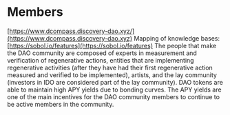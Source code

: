 # Members

[https://www.dcompass.discovery-dao.xyz/](https://www.dcompass.discovery-dao.xyz) Mapping of knowledge bases: [https://sobol.io/features](https://sobol.io/features) The people that make the DAO community are composed of experts in measurement and verification of regenerative actions, entities that are implementing regenerative activities (after they have had their first regenerative action measured and verified to be implemented), artists, and the lay community (investors in IDO are considered part of the lay community). DAO tokens are able to maintain high APY yields due to bonding curves. The APY yields are one of the main incentives for the DAO community members to continue to be active members in the community.
